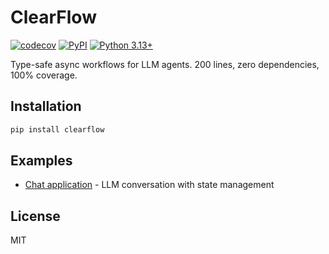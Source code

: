 # ClearFlow

[![codecov](https://codecov.io/gh/consent-ai/ClearFlow/graph/badge.svg?token=29YHLHUXN3)](https://codecov.io/gh/consent-ai/ClearFlow)
[![PyPI](https://badge.fury.io/py/clearflow.svg)](https://pypi.org/project/clearflow/)
[![Python 3.13+](https://img.shields.io/badge/python-3.13+-blue.svg)](https://www.python.org/downloads/)

Type-safe async workflows for LLM agents. 200 lines, zero dependencies, 100% coverage.

## Installation

```bash
pip install clearflow
```

## Examples

- [Chat application](examples/chat/) - LLM conversation with state management

## License

MIT